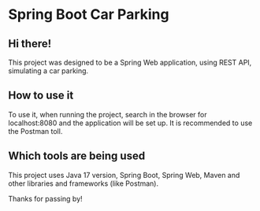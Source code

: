 # Spring Boot Car Parking

## Hi there!

This project was designed to be a Spring Web application, using REST API, simulating a car parking.

## How to use it

To use it, when running the project, search in the browser for  localhost:8080  and the application will be set up.
It is recommended to use the Postman toll.

## Which tools are being used

This project uses Java 17 version, Spring Boot, Spring Web, Maven and other libraries and frameworks (like Postman). 

Thanks for passing by!